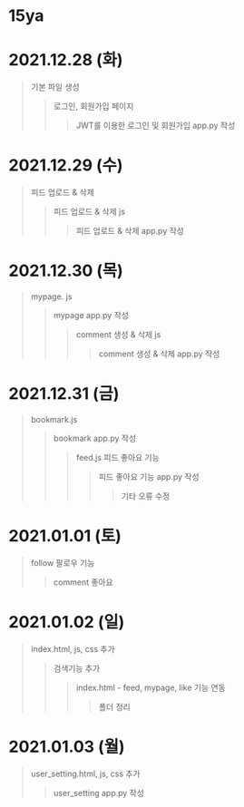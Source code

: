 # **15ya**

# 2021.12.28 (화) 
>기본 파일 생성
>> 로그인, 회원가입 페이지
>>> JWT를 이용한 로그인 및 회원가입 app.py 작성

# 2021.12.29 (수)
>피드 업로드 & 삭제
>> 피드 업로드 & 삭제 js 
>>> 피드 업로드 & 삭제 app.py 작성

# 2021.12.30 (목)
> mypage. js
>> mypage app.py 작성
>>> comment 생성 & 삭제 js
>>>> comment 생성 & 삭제 app.py 작성

# 2021.12.31 (금)
> bookmark.js
>> bookmark app.py 작성
>>> feed.js 피드 좋아요 기능
>>>> 피드 좋아요 기능 app.py 작성 
>>>>> 기타 오류 수정

# 2021.01.01 (토)
> follow 팔로우 기능
> > comment 좋아요


# 2021.01.02 (일)
> index.html, js, css 추가
> > 검색기능 추가
> > > index.html - feed, mypage, like 기능 연동
> > > > 폴더 정리

# 2021.01.03 (월)
>user_setting.html, js, css 추가
>>user_setting app.py 작성